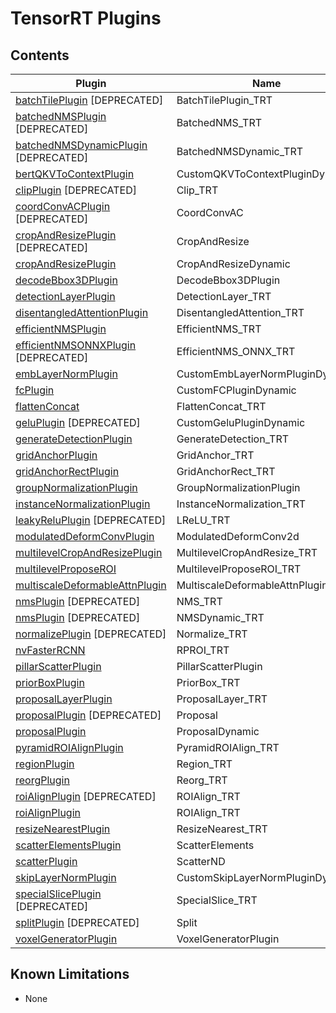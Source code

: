 # TensorRT Plugins

## Contents

| Plugin | Name | Versions |
|---|---|---|
| [batchTilePlugin](batchTilePlugin) [DEPRECATED] | BatchTilePlugin_TRT | 1 |
| [batchedNMSPlugin](batchedNMSPlugin) [DEPRECATED] | BatchedNMS_TRT | 1 |
| [batchedNMSDynamicPlugin](batchedNMSPlugin) [DEPRECATED] | BatchedNMSDynamic_TRT | 1 |
| [bertQKVToContextPlugin](bertQKVToContextPlugin) | CustomQKVToContextPluginDynamic | 1, 2, 3 |
| [clipPlugin](clipPlugin) [DEPRECATED] | Clip_TRT | 1 |
| [coordConvACPlugin](coordConvACPlugin) [DEPRECATED] | CoordConvAC | 1 |
| [cropAndResizePlugin](cropAndResizePlugin) [DEPRECATED] | CropAndResize | 1 |
| [cropAndResizePlugin](cropAndResizePlugin) | CropAndResizeDynamic | 1 |
| [decodeBbox3DPlugin](decodeBbox3DPlugin) | DecodeBbox3DPlugin | 1 |
| [detectionLayerPlugin](detectionLayerPlugin) | DetectionLayer_TRT | 1 |
| [disentangledAttentionPlugin](disentangledAttentionPlugin) | DisentangledAttention_TRT | 1 |
| [efficientNMSPlugin](efficientNMSPlugin) | EfficientNMS_TRT | 1 |
| [efficientNMSONNXPlugin](efficientNMSPlugin) [DEPRECATED] | EfficientNMS_ONNX_TRT | 1 |
| [embLayerNormPlugin](embLayerNormPlugin) | CustomEmbLayerNormPluginDynamic | 1, 2 |
| [fcPlugin](fcPlugin) | CustomFCPluginDynamic | 1 |
| [flattenConcat](flattenConcat) | FlattenConcat_TRT | 1 |
| [geluPlugin](geluPlugin) [DEPRECATED] | CustomGeluPluginDynamic | 1 |
| [generateDetectionPlugin](generateDetectionPlugin) | GenerateDetection_TRT | 1 |
| [gridAnchorPlugin](gridAnchorPlugin) | GridAnchor_TRT | 1 |
| [gridAnchorRectPlugin](gridAnchorPlugin) | GridAnchorRect_TRT | 1 |
| [groupNormalizationPlugin](groupNormalizationPlugin) | GroupNormalizationPlugin | 1 |
| [instanceNormalizationPlugin](instanceNormalizationPlugin) | InstanceNormalization_TRT | 1 |
| [leakyReluPlugin](leakyReluPlugin) [DEPRECATED] | LReLU_TRT | 1 |
| [modulatedDeformConvPlugin](modulatedDeformConvPlugin) | ModulatedDeformConv2d | 1 |
| [multilevelCropAndResizePlugin](multilevelCropAndResizePlugin) | MultilevelCropAndResize_TRT | 1 |
| [multilevelProposeROI](multilevelProposeROI) | MultilevelProposeROI_TRT | 1 |
| [multiscaleDeformableAttnPlugin](multiscaleDeformableAttnPlugin) | MultiscaleDeformableAttnPlugin_TRT | 1 |
| [nmsPlugin](nmsPlugin) [DEPRECATED] | NMS_TRT | 1 |
| [nmsPlugin](nmsPlugin) [DEPRECATED] | NMSDynamic_TRT | 1 |
| [normalizePlugin](normalizePlugin) [DEPRECATED] | Normalize_TRT | 1 |
| [nvFasterRCNN](nvFasterRCNN) | RPROI_TRT | 1 |
| [pillarScatterPlugin](pillarScatterPlugin) | PillarScatterPlugin | 1 |
| [priorBoxPlugin](priorBoxPlugin) | PriorBox_TRT | 1 |
| [proposalLayerPlugin](proposalLayerPlugin) | ProposalLayer_TRT | 1 |
| [proposalPlugin](proposalPlugin) [DEPRECATED] | Proposal | 1 |
| [proposalPlugin](proposalPlugin) | ProposalDynamic | 1 |
| [pyramidROIAlignPlugin](pyramidROIAlignPlugin) | PyramidROIAlign_TRT | 1 |
| [regionPlugin](regionPlugin) | Region_TRT | 1 |
| [reorgPlugin](reorgPlugin) | Reorg_TRT | 2 |
| [roiAlignPlugin](roiAlignPlugin) [DEPRECATED] | ROIAlign_TRT | 1 |
| [roiAlignPlugin](roiAlignPlugin) | ROIAlign_TRT | 2 |
| [resizeNearestPlugin](resizeNearestPlugin) | ResizeNearest_TRT | 1 |
| [scatterElementsPlugin](scatterElementsPlugin) | ScatterElements | 1 |
| [scatterPlugin](scatterPlugin) | ScatterND | 1 |
| [skipLayerNormPlugin](skipLayerNormPlugin) | CustomSkipLayerNormPluginDynamic | 1, 2, 3 |
| [specialSlicePlugin](specialSlicePlugin) [DEPRECATED] | SpecialSlice_TRT | 1 |
| [splitPlugin](splitPlugin) [DEPRECATED] | Split | 1 |
| [voxelGeneratorPlugin](voxelGeneratorPlugin) | VoxelGeneratorPlugin | 1 |

## Known Limitations

  - None
